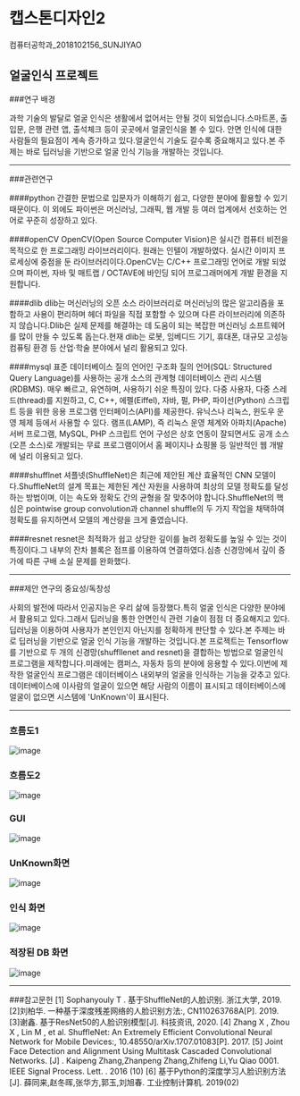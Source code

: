 # 캡스톤디자인2
컴퓨터공학과_2018102156_SUNJIYAO
## 얼굴인식 프로젝트

###연구 배경

과학 기술의 발달로 얼굴 인식은 생활에서 없어서는 안될 것이 되었습니다.스마트폰, 출입문, 은행 관련 앱, 출석체크 등이 곳곳에서 얼굴인식을 볼 수 있다. 안면 인식에 대한 사람들의 필요점이 계속 증가하고 있다.얼굴인식 기술도 갈수록 중요해지고 있다.본 주제는 바로 딥러닝을 기반으로 얼굴 인식 기능을 개발하는 것입니다.
***

###관련연구

####python
간결한 문법으로 입문자가 이해하기 쉽고, 다양한 분야에 활용할 수 있기 때문이다. 이 외에도 파이썬은 머신러닝, 그래픽, 웹 개발 등 여러 업계에서 선호하는 언어로 꾸준히 성장하고 있다.

####openCV
OpenCV(Open Source Computer Vision)은 실시간 컴퓨터 비전을 목적으로 한 프로그래밍 라이브러리이다. 원래는 인텔이 개발하였다. 실시간 이미지 프로세싱에 중점을 둔 라이브러리이다.OpenCV는 C/C++ 프로그래밍 언어로 개발 되었으며 파이썬, 자바 및 매트랩 / OCTAVE에 바인딩 되어 프로그래머에게 개발 환경을 지원합니다.

####dlib
dlib는 머신러닝의 오픈 소스 라이브러리로 머신러닝의 많은 알고리즘을 포함하고 사용이 편리하며 헤더 파일을 직접 포함할 수 있으며 다른 라이브러리에 의존하지 않습니다.Dlib은 실제 문제를 해결하는 데 도움이 되는 복잡한 머신러닝 소프트웨어를 많이 만들 수 있도록 돕는다.현재 dlib는 로봇, 임베디드 기기, 휴대폰, 대규모 고성능 컴퓨팅 환경 등 산업·학술 분야에서 널리 활용되고 있다.

####mysql
표준 데이터베이스 질의 언어인 구조화 질의 언어(SQL: Structured Query Language)를 사용하는 공개 소스의 관계형 데이터베이스 관리 시스템(RDBMS). 매우 빠르고, 유연하며, 사용하기 쉬운 특징이 있다. 다중 사용자, 다중 스레드(thread)를 지원하고, C, C++, 에펠(Eiffel), 자바, 펄, PHP, 파이선(Python) 스크립트 등을 위한 응용 프로그램 인터페이스(API)를 제공한다. 유닉스나 리눅스, 윈도우 운영 체제 등에서 사용할 수 있다. 램프(LAMP), 즉 리눅스 운영 체계와 아파치(Apache) 서버 프로그램, MySQL, PHP 스크립트 언어 구성은 상호 연동이 잘되면서도 공개 소스(오픈 소스)로 개발되는 무료 프로그램이어서 홈 페이지나 쇼핑몰 등 일반적인 웹 개발에 널리 이용되고 있다.

####shufflnet
셔플넷(ShuffleNet)은 최근에 제안된 계산 효율적인 CNN 모델이다.ShuffleNet의 설계 목표는 제한된 계산 자원을 사용하여 최상의 모델 정확도를 달성하는 방법이며, 이는 속도와 정확도 간의 균형을 잘 맞추어야 합니다.ShuffleNet의 핵심은 pointwise group convolution과 channel shuffle의 두 가지 작업을 채택하여 정확도를 유지하면서 모델의 계산량을 크게 줄였습니다.

####resnet
resnet은 최적화가 쉽고 상당한 깊이를 늘려 정확도를 높일 수 있는 것이 특징이다.그 내부의 잔차 블록은 점프를 이용하여 연결하였다.심층 신경망에서 깊이 증가에 따른 구배 소실 문제를 완화했다.
***
###제안 연구의 중요성/독창성

사회의 발전에 따라서 인공지능은 우리 삶에 등장했다.특히 얼굴 인식은 다양한 분야에서 활용되고 있다.그래서 딥러닝을 통한 안면인식 관련 기술이 점점 더 중요해지고 있다.딥러닝을 이용하여 사용자가 본인인지 아닌지를 정확하게 판단할 수 있다.본 주제는 바로 딥러닝을 기반으로 얼굴 인식 기능을 개발하는 것입니다.본 프로젝트는 Tensorflow를 기반으로 두 개의 신경망(shuffllenet and resnet)을 결합하는 방법으로 얼굴인식 프로그램을 제작합니다.미래에는 캠퍼스, 자동차 등의 분야에 응용할 수 있다.이번에 제작한 얼굴인식 프로그램은 데이터베이스 내외부의 얼굴을 인식하는 기능을 갖추고 있다.데이터베이스에 이사람의 얼굴이 있으면 해당 사람의 이름이 표시되고 데이터베이스에 얼굴이 없으면 시스템에 'UnKnown'이 표시된다.
***


### 흐름도1
![image](https://github.com/sjy072812138/Capstone-Design-2/blob/main/IMG/%E5%9B%BE%E7%89%871.png)
### 흐름도2
![image](https://github.com/sjy072812138/Capstone-Design-2/blob/main/IMG/%E5%9B%BE%E7%89%872.png)
### GUI
![image](https://github.com/sjy072812138/Capstone-Design-2/blob/main/IMG/%E5%9B%BE%E7%89%873.png)
### UnKnown화면
![image](https://github.com/sjy072812138/Capstone-Design-2/blob/main/IMG/%E5%9B%BE%E7%89%874.png)
### 인식 화면
![image](https://github.com/sjy072812138/Capstone-Design-2/blob/main/IMG/%E5%9B%BE%E7%89%875.png)
### 적장된 DB 화면
![image](https://github.com/sjy072812138/Capstone-Design-2/blob/main/IMG/%E5%9B%BE%E7%89%876.png)

***
###참고문헌
[1] Sophanyouly T . 基于ShuffleNet的人脸识别. 浙江大学, 2019.
[2]刘柏华. 一种基于深度残差网络的人脸识别方法:, CN110263768A[P]. 2019.
[3]谢鑫. 基于ResNet50的人脸识别模型[J]. 科技资讯, 2020.
[4] Zhang X ,  Zhou X ,  Lin M , et al. ShuffleNet: An Extremely Efficient Convolutional Neural Network for Mobile Devices:, 10.48550/arXiv.1707.01083[P]. 2017.
[5] Joint Face Detection and Alignment Using Multitask Cascaded Convolutional Networks. [J] . Kaipeng Zhang,Zhanpeng Zhang,Zhifeng Li,Yu Qiao 0001.  IEEE Signal Process. Lett. . 2016 (10)
[6] 基于Python的深度学习人脸识别方法[J]. 薛同来,赵冬晖,张华方,郭玉,刘旭春.  工业控制计算机. 2019(02)

